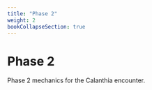 ```yaml
---
title: "Phase 2"
weight: 2
bookCollapseSection: true
---
```


# Phase 2

Phase 2 mechanics for the Calanthia encounter.
